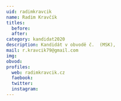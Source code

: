```yaml
---
uid: radimkravcik
name: Radim Kravčík
titles: 
  before: 
  after: 
category: kandidat2020
description: Kandidát v obvodě č.  (MSK), 
mail: r.kravcik79@gmail.com
img: 
obvod: 
profiles: 
  web: radimkravcik.cz
  faebook: 
  twitter: 
  instagram: 
---
```


